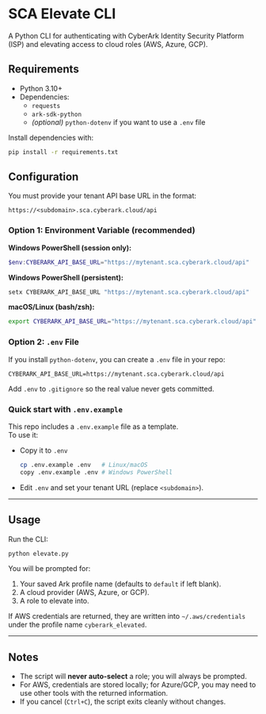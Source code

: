 # SCA Elevate CLI

A Python CLI for authenticating with CyberArk Identity Security Platform (ISP) and elevating access to cloud roles (AWS, Azure, GCP).

## Requirements

- Python 3.10+
- Dependencies:
  - `requests`
  - `ark-sdk-python`
  - *(optional)* `python-dotenv` if you want to use a `.env` file

Install dependencies with:

```bash
pip install -r requirements.txt
```

## Configuration

You must provide your tenant API base URL in the format:

```
https://<subdomain>.sca.cyberark.cloud/api
```

### Option 1: Environment Variable (recommended)

**Windows PowerShell (session only):**

```powershell
$env:CYBERARK_API_BASE_URL="https://mytenant.sca.cyberark.cloud/api"
```

**Windows PowerShell (persistent):**

```powershell
setx CYBERARK_API_BASE_URL "https://mytenant.sca.cyberark.cloud/api"
```

**macOS/Linux (bash/zsh):**

```bash
export CYBERARK_API_BASE_URL="https://mytenant.sca.cyberark.cloud/api"
```

### Option 2: `.env` File

If you install `python-dotenv`, you can create a `.env` file in your repo:

```
CYBERARK_API_BASE_URL=https://mytenant.sca.cyberark.cloud/api
```

Add `.env` to `.gitignore` so the real value never gets committed.

### Quick start with `.env.example`

This repo includes a `.env.example` file as a template.  
To use it:

- Copy it to `.env`  
  ```bash
  cp .env.example .env   # Linux/macOS
  copy .env.example .env # Windows PowerShell
  ```
- Edit `.env` and set your tenant URL (replace `<subdomain>`).

---

## Usage

Run the CLI:

```bash
python elevate.py
```

You will be prompted for:
1. Your saved Ark profile name (defaults to `default` if left blank).
2. A cloud provider (AWS, Azure, or GCP).
3. A role to elevate into.

If AWS credentials are returned, they are written into `~/.aws/credentials` under the profile name `cyberark_elevated`.

---

## Notes

- The script will **never auto-select** a role; you will always be prompted.
- For AWS, credentials are stored locally; for Azure/GCP, you may need to use other tools with the returned information.
- If you cancel (`Ctrl+C`), the script exits cleanly without changes.

